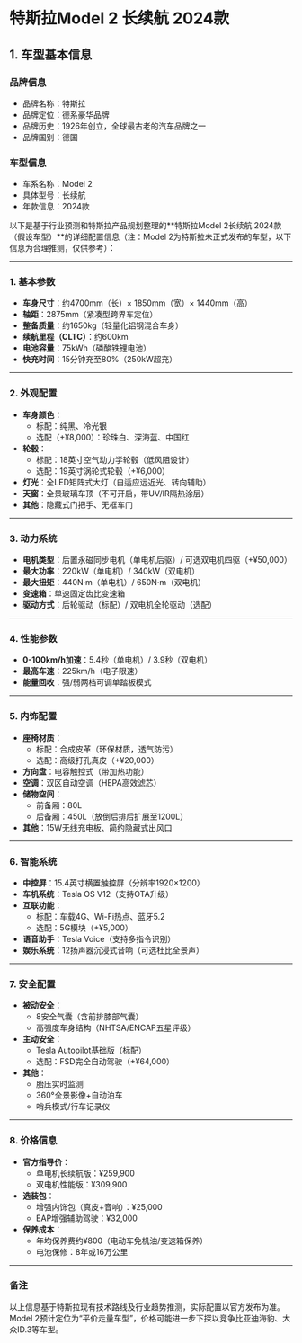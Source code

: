 
# 特斯拉Model 2 长续航 2024款
## 1. 车型基本信息
### 品牌信息
- 品牌名称：特斯拉
- 品牌定位：德系豪华品牌
- 品牌历史：1926年创立，全球最古老的汽车品牌之一
- 品牌国别：德国

### 车型信息
- 车系名称：Model 2
- 具体型号：长续航
- 年款信息：2024款

以下是基于行业预测和特斯拉产品规划整理的**特斯拉Model 2长续航 2024款（假设车型）**的详细配置信息（注：Model 2为特斯拉未正式发布的车型，以下信息为合理推测，仅供参考）：

---

### **1. 基本参数**  
- **车身尺寸**：约4700mm（长）× 1850mm（宽）× 1440mm（高）  
- **轴距**：2875mm（紧凑型跨界车定位）  
- **整备质量**：约1650kg（轻量化铝钢混合车身）  
- **续航里程（CLTC）**：约600km  
- **电池容量**：75kWh（磷酸铁锂电池）  
- **快充时间**：15分钟充至80%（250kW超充）  

---

### **2. 外观配置**  
- **车身颜色**：  
  - 标配：纯黑、冷光银  
  - 选配（+¥8,000）：珍珠白、深海蓝、中国红  
- **轮毂**：  
  - 标配：18英寸空气动力学轮毂（低风阻设计）  
  - 选配：19英寸涡轮式轮毂（+¥6,000）  
- **灯光**：全LED矩阵式大灯（自适应远近光、转向辅助）  
- **天窗**：全景玻璃车顶（不可开启，带UV/IR隔热涂层）  
- **其他**：隐藏式门把手、无框车门  

---

### **3. 动力系统**  
- **电机类型**：后置永磁同步电机（单电机后驱）/ 可选双电机四驱（+¥50,000）  
- **最大功率**：220kW（单电机）/ 340kW（双电机）  
- **最大扭矩**：440N·m（单电机）/ 650N·m（双电机）  
- **变速箱**：单速固定齿比变速箱  
- **驱动方式**：后轮驱动（标配）/ 双电机全轮驱动（选配）  

---

### **4. 性能参数**  
- **0-100km/h加速**：5.4秒（单电机）/ 3.9秒（双电机）  
- **最高车速**：225km/h（电子限速）  
- **能量回收**：强/弱两档可调单踏板模式  

---

### **5. 内饰配置**  
- **座椅材质**：  
  - 标配：合成皮革（环保材质，透气防污）  
  - 选配：高级打孔真皮（+¥20,000）  
- **方向盘**：电容触控式（带加热功能）  
- **空调**：双区自动空调（HEPA高效滤芯）  
- **储物空间**：  
  - 前备厢：80L  
  - 后备厢：450L（放倒后排后扩展至1200L）  
- **其他**：15W无线充电板、简约隐藏式出风口  

---

### **6. 智能系统**  
- **中控屏**：15.4英寸横置触控屏（分辨率1920×1200）  
- **车机系统**：Tesla OS V12（支持OTA升级）  
- **互联功能**：  
  - 标配：车载4G、Wi-Fi热点、蓝牙5.2  
  - 选配：5G模块（+¥5,000）  
- **语音助手**：Tesla Voice（支持多指令识别）  
- **娱乐系统**：12扬声器沉浸式音响（可选杜比全景声）  

---

### **7. 安全配置**  
- **被动安全**：  
  - 8安全气囊（含前排膝部气囊）  
  - 高强度车身结构（NHTSA/ENCAP五星评级）  
- **主动安全**：  
  - Tesla Autopilot基础版（标配）  
  - 选配：FSD完全自动驾驶（+¥64,000）  
- **其他**：  
  - 胎压实时监测  
  - 360°全景影像+自动泊车  
  - 哨兵模式/行车记录仪  

---

### **8. 价格信息**  
- **官方指导价**：  
  - 单电机长续航版：¥259,900  
  - 双电机性能版：¥309,900  
- **选装包**：  
  - 增强内饰包（真皮+音响）：¥25,000  
  - EAP增强辅助驾驶：¥32,000  
- **保养成本**：  
  - 年均保养费约¥800（电动车免机油/变速箱保养）  
  - 电池保修：8年或16万公里  

---

### **备注**  
以上信息基于特斯拉现有技术路线及行业趋势推测，实际配置以官方发布为准。Model 2预计定位为“平价走量车型”，价格可能进一步下探以竞争比亚迪海豹、大众ID.3等车型。
